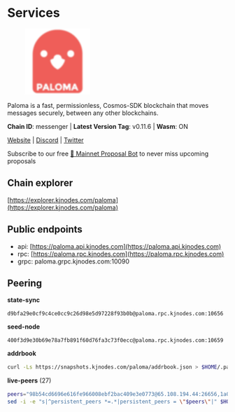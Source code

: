 # Services

<figure><img src="https://raw.githubusercontent.com/kj89/cosmos-images/main/logos/paloma.png" width="150" alt=""><figcaption></figcaption></figure>

Paloma is a fast, permissionless, Cosmos-SDK blockchain that  moves messages securely, between any other blockchains.

**Chain ID**: messenger | **Latest Version Tag**: v0.11.6 | **Wasm**: ON

[Website](https://www.palomachain.com) | [Discord](https://discord.gg/tKVFpfdSw4) | [Twitter](https://twitter.com/paloma_chain)



Subscribe to our free [🤖 Mainnet Proposal Bot](https://t.me/kjnodes_proposal_bot) to never miss upcoming proposals


## Chain explorer
[https://explorer.kjnodes.com/paloma](https://explorer.kjnodes.com/paloma)

## Public endpoints

* api: [https://paloma.api.kjnodes.com](https://paloma.api.kjnodes.com)
* rpc: [https://paloma.rpc.kjnodes.com](https://paloma.rpc.kjnodes.com)
* grpc: paloma.grpc.kjnodes.com:10090

## Peering

**state-sync**

```text
d9bfa29e0cf9c4ce0cc9c26d98e5d97228f93b0b@paloma.rpc.kjnodes.com:10656
```

**seed-node**

```text
400f3d9e30b69e78a7fb891f60d76fa3c73f0ecc@paloma.rpc.kjnodes.com:10659
```

**addrbook**
```bash
curl -Ls https://snapshots.kjnodes.com/paloma/addrbook.json > $HOME/.paloma/config/addrbook.json
```

**live-peers** (27)
```bash
peers="98b54cd6696e616fe966008ebf2bac409e3e0773@65.108.194.44:26656,1a0232b9426aa1c7a78c92a2136b69d050bb6942@65.108.224.126:26656,317141e329bc214a76ba92201f6818574ebe5323@135.181.114.98:36656,d9bfa29e0cf9c4ce0cc9c26d98e5d97228f93b0b@65.109.88.38:10656,ef1cd7da8319351b51ec930924929d03a5b76dc3@65.108.225.57:26656,31177b544fcf1cae76e3560812f4f901cab27126@65.109.61.175:26656,7e93f6409ade895fe301b502d6fb9dfb96343a34@135.125.5.34:54056,dfa0d66a3713bf6b49bc509a2a4fc75bee042a30@23.88.77.188:20009,9581fadb9a32f2af89d575bb0f2661b9bb216d41@46.4.23.108:26656,8af8dfa817359036f55f6793b0ed4bcce8884027@85.14.245.70:26656,b3ba407aef9e18e16e8e9a3b523a1b026dabeab3@84.46.248.174:26656,b244dfc19293103040d4bdad359534d0990a9070@45.140.185.181:26656,41a47bae18f81c1f626e4b238221b77e274424d7@45.33.65.223:26656,22e7a98b54070bee0f504305d9ed0fb7a2b24ab6@34.221.60.207:26656,7eae755c119f538e0dc99f3c37289de628bc9526@209.182.239.169:26656,b92c94f00b46500a5ff8920acd438c0873c2f9da@50.116.13.101:26656,d44dcdbc4d0f5ae1415143a80f9e5d092af68819@188.165.205.120:10656,15f4b11b50810b5046679a12b494e42a2c9034fd@65.109.30.12:26656,2c6772b11c1f9eff2a923eb2bf808543cdd501c5@79.143.179.196:26656,471a09da6fafb67bff3aa1f01e00fd1830e53262@136.243.94.138:26656,e833844c00b8ce60ce6826f170becfa18e6172c2@46.4.27.59:26656,08c242d4505c5db223647069fdc0acb6e90079aa@65.109.106.214:26656,874ccf9df2e4c678a18a1fb45a1d3bb703f87fa0@65.109.172.249:26656,5321570794c61a8285505812cb7ebd6308a86583@65.109.113.253:26656,16f0d09580054101394ea08bbb48b1ad5bb91a27@95.214.52.144:10656,9cf215d69773173a4c40eb2e811cea8aa7e37432@213.239.216.252:21656,19165f3248f358ded53c3f51cf97a22123560b86@65.109.69.154:38656"
sed -i -e "s|^persistent_peers *=.*|persistent_peers = \"$peers\"|" $HOME/.paloma/config/config.toml
```
